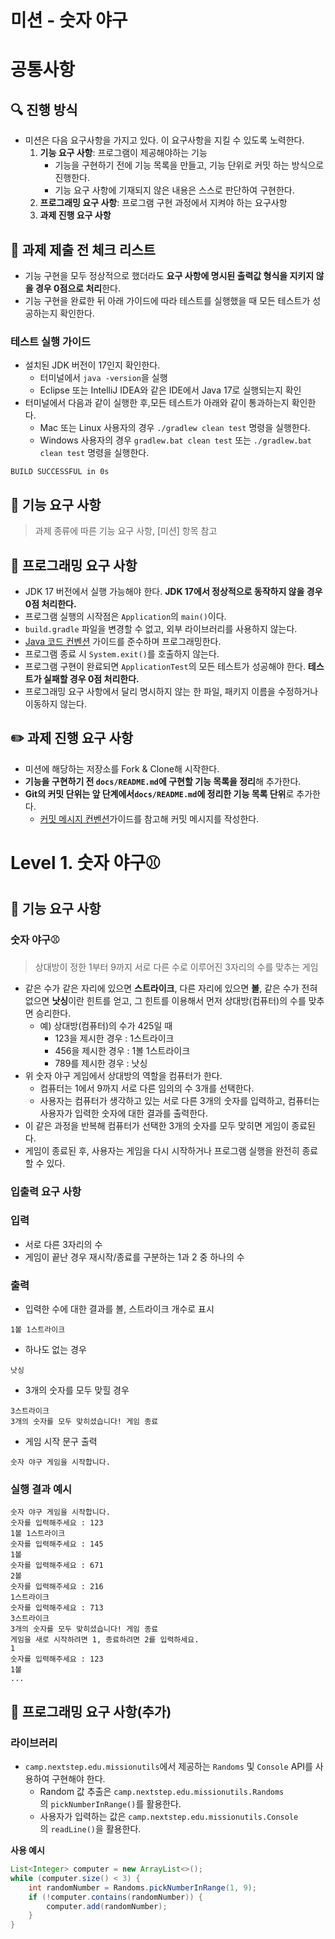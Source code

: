 # 미션 - 숫자 야구



# 공통사항

## 🔍 진행 방식

- 미션은 다음 요구사항을 가지고 있다. 이 요구사항을 지킬 수 있도록 노력한다.
    1. **기능 요구 사항**: 프로그램이 제공해야하는 기능
        - 기능을 구현하기 전에 기능 목록을 만들고, 기능 단위로 커밋 하는 방식으로 진행한다.
        - 기능 요구 사항에 기재되지 않은 내용은 스스로 판단하여 구현한다.
    2. **프로그래밍 요구 사항**: 프로그램 구현 과정에서 지켜야 하는 요구사항
    3. **과제 진행 요구 사항**

## 🚨 과제 제출 전 체크 리스트

- 기능 구현을 모두 정상적으로 했더라도 **요구 사항에 명시된 출력값 형식을 지키지 않을 경우 0점으로 처리**한다.
- 기능 구현을 완료한 뒤 아래 가이드에 따라 테스트를 실행했을 때 모든 테스트가 성공하는지 확인한다.

### 테스트 실행 가이드

- 설치된 JDK 버전이 17인지 확인한다.
    - 터미널에서 `java -version`을 실행
    - Eclipse 또는 IntelliJ IDEA와 같은 IDE에서 Java 17로 실행되는지 확인
- 터미널에서 다음과 같이 실행한 후,모든 테스트가 아래와 같이 통과하는지 확인한다.
    - Mac 또는 Linux 사용자의 경우 `./gradlew clean test` 명령을 실행한다.
    - Windows 사용자의 경우 `gradlew.bat clean test` 또는 `./gradlew.bat clean test` 명령을 실행한다.

```
BUILD SUCCESSFUL in 0s
```



## 🚀 기능 요구 사항

> 과제 종류에 따른 기능 요구 사항, [미션] 항목 참고
>



## 🎯 프로그래밍 요구 사항

- JDK 17 버전에서 실행 가능해야 한다. **JDK 17에서 정상적으로 동작하지 않을 경우 0점 처리한다.**
- 프로그램 실행의 시작점은 `Application`의 `main()`이다.
- `build.gradle` 파일을 변경할 수 없고, 외부 라이브러리를 사용하지 않는다.
- [Java 코드 컨벤션](https://github.com/woowacourse/woowacourse-docs/tree/master/styleguide/java) 가이드를 준수하며 프로그래밍한다.
- 프로그램 종료 시 `System.exit()`를 호출하지 않는다.
- 프로그램 구현이 완료되면 `ApplicationTest`의 모든 테스트가 성공해야 한다. **테스트가 실패할 경우 0점 처리한다.**
- 프로그래밍 요구 사항에서 달리 명시하지 않는 한 파일, 패키지 이름을 수정하거나 이동하지 않는다.



## ✏️ 과제 진행 요구 사항

- 미션에 해당하는 저장소를 Fork & Clone해 시작한다.
- **기능을 구현하기 전 `docs/README.md`에 구현할 기능 목록을 정리**해 추가한다.
- **Git의 커밋 단위는 앞 단계에서`docs/README.md`에 정리한 기능 목록 단위**로 추가한다.
    - [커밋 메시지 컨벤션](https://gist.github.com/stephenparish/9941e89d80e2bc58a153)가이드를 참고해 커밋 메시지를 작성한다.



# Level 1. 숫자 야구⚾

## 🚀 기능 요구 사항

### 숫자 야구⚾

> 상대방이 정한 1부터 9까지 서로 다른 수로 이루어진 3자리의 수를 맞추는 게임
> 
- 같은 수가 같은 자리에 있으면 **스트라이크**, 다른 자리에 있으면 **볼**, 같은 수가 전혀 없으면 **낫싱**이란 힌트를 얻고, 그 힌트를 이용해서 먼저 상대방(컴퓨터)의 수를 맞추면 승리한다.
    - 예) 상대방(컴퓨터)의 수가 425일 때
        - 123을 제시한 경우 : 1스트라이크
        - 456을 제시한 경우 : 1볼 1스트라이크
        - 789를 제시한 경우 : 낫싱
- 위 숫자 야구 게임에서 상대방의 역할을 컴퓨터가 한다.
    - 컴퓨터는 1에서 9까지 서로 다른 임의의 수 3개를 선택한다.
    - 사용자는 컴퓨터가 생각하고 있는 서로 다른 3개의 숫자를 입력하고, 컴퓨터는 사용자가 입력한 숫자에 대한 결과를 출력한다.
- 이 같은 과정을 반복해 컴퓨터가 선택한 3개의 숫자를 모두 맞히면 게임이 종료된다.
- 게임이 종료된 후, 사용자는 게임을 다시 시작하거나 프로그램 실행을 완전히 종료할 수 있다.

### 입출력 요구 사항

### 입력

- 서로 다른 3자리의 수
- 게임이 끝난 경우 재시작/종료를 구분하는 1과 2 중 하나의 수

### 출력

- 입력한 수에 대한 결과를 볼, 스트라이크 개수로 표시

```
1볼 1스트라이크
```

- 하나도 없는 경우

```
낫싱
```

- 3개의 숫자를 모두 맞힐 경우

```
3스트라이크
3개의 숫자를 모두 맞히셨습니다! 게임 종료
```

- 게임 시작 문구 출력

```
숫자 야구 게임을 시작합니다.
```

### 실행 결과 예시

```
숫자 야구 게임을 시작합니다.
숫자를 입력해주세요 : 123
1볼 1스트라이크
숫자를 입력해주세요 : 145
1볼
숫자를 입력해주세요 : 671
2볼
숫자를 입력해주세요 : 216
1스트라이크
숫자를 입력해주세요 : 713
3스트라이크
3개의 숫자를 모두 맞히셨습니다! 게임 종료
게임을 새로 시작하려면 1, 종료하려면 2를 입력하세요.
1
숫자를 입력해주세요 : 123
1볼
...
```

## **🎯 프로그래밍 요구 사항(추가)**

### **라이브러리**

- `camp.nextstep.edu.missionutils`에서 제공하는 `Randoms` 및 `Console` API를 사용하여 구현해야 한다.
    - Random 값 추출은
    `camp.nextstep.edu.missionutils.Randoms`의 `pickNumberInRange()`를 활용한다.
    - 사용자가 입력하는 값은 `camp.nextstep.edu.missionutils.Console`의 `readLine()`을 활용한다.

**사용 예시**

```java
List<Integer> computer = new ArrayList<>();
while (computer.size() < 3) {
    int randomNumber = Randoms.pickNumberInRange(1, 9);
    if (!computer.contains(randomNumber)) {
        computer.add(randomNumber);
    }
}
```
